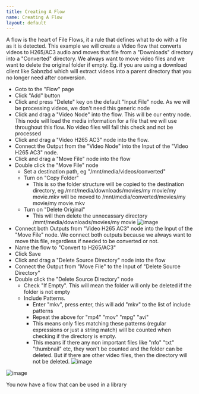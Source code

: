 ```yaml
---
title: Creating A Flow
name: Creating A Flow
layout: default
---
```


A flow is the heart of File Flows, it a rule that defines what to do with a file as it is detected.
This example we will create a Video flow that converts videos to H265/AC3 audio and moves that file from a "Downloads" directory into a "Converted" directory.  We always want to move video files and we want to delete the original folder if empty.  Eg. if you are using a download client like Sabnzbd which will extract videos into a parent directory that you no longer need after conversion.

* Goto to the "Flow" page
* Click "Add" button
* Click and press "Delete" key on the default "Input File" node.  As we will be processing videos, we don't need this generic node
* Click and drag a "Video Node" into the flow.  This will be our entry node.   This node will load the media information for a file that we will use throughout this flow.  No video files will fail this check and not be processed
* Click and drag a "Video H265 AC3" node into the flow.   
* Connect the Output from the "Video Node" into the Input of the "Video H265 AC3" node.
* Click and drag a "Move File" node into the flow
* Double click the "Move File" node 
  * Set a destination path, eg "/mnt/media/videos/converted"
  * Turn on "Copy Folder"
     * This is so the folder structure will be copied to the destination directory, eg /mnt/media/downloads/movies/my movie/my movie.mkv will be moved to /mnt/media/converted/movies/my movie/my movie.mkv
  * Turn on "Delete Original"
     * This will then delete the unnecassary directory /mmt/media/downloads/movies/my movie
![image](https://user-images.githubusercontent.com/958400/144160783-33288944-1555-4d3f-85ae-ec32b8876752.png)
* Connect both Outputs from "Video H265 AC3" node into the Input of the "Move File" node.  We connect both outputs because we always want to move this file, regardless if needed to be converted or not.
* Name the flow to "Convert to H265/AC3"
* Click Save
* Click and drag a "Delete Source Directory" node into the flow
* Connect the Output from "Move File" to the Input of "Delete Source Directory"
* Double click the "Delete Source Directory" node
  * Check "If Empty".  This will mean the folder will only be deleted if the folder is not empty
  * Include Patterns.  
      * Enter "mkv", press enter, this will add "mkv" to the list of include patterns
      * Repeat the above for "mp4" "mov" "mpg" "avi"
      * This means only files matching these patterns (regular expressions or just a string match) will be counted when checking if the directory is empty.
      * This means if there any non important files like "nfo" "txt" "thumbnail" etc, they won't be counted and the folder can be deleted.  But if there are other video files, then the directory will not be deleted.
      ![image](https://user-images.githubusercontent.com/958400/144161330-3869743b-fd90-45c7-801f-e5df046a717a.png)


![image](https://user-images.githubusercontent.com/958400/144160886-70b3587c-dde0-4c80-a8ec-48eb83ddf77d.png)

You now have a flow that can be used in a library
